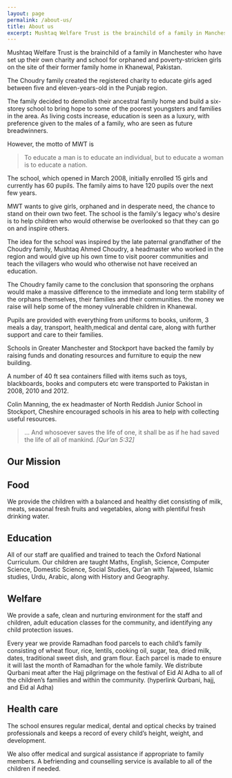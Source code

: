 ```yaml
---
layout: page
permalink: /about-us/
title: About us
excerpt: Mushtaq Welfare Trust is the brainchild of a family in Manchester who have set up their own charity and school for orphaned and poverty-stricken girls on the site of their former family home in Khanewal, Pakistan.
---
```


Mushtaq Welfare Trust is the brainchild of a family in Manchester who have set up their own charity and school for orphaned and poverty-stricken girls on the site of their former family home in Khanewal, Pakistan.

The Choudry family created the registered charity to educate girls aged between five and eleven-years-old in the Punjab region.

The family decided to demolish their ancestral family home and build a six-storey school to bring hope to some of the poorest youngsters and families in the area. As living costs increase, education is seen as a luxury, with preference given to the males of a family, who are seen as future breadwinners.

However, the motto of MWT is

> To educate a man is to educate an individual, but to educate a woman is to educate a nation.

The school, which opened in March 2008, initially enrolled 15 girls and currently has 60 pupils. The family aims to have 120 pupils over the next few years.

MWT wants to give girls, orphaned and in desperate need, the chance to stand on their own two feet. The school is the family's legacy who's desire is to help children who would otherwise be overlooked so that they can go on and inspire others.

The idea for the school was inspired by the late paternal grandfather of the Choudry family, Mushtaq Ahmed Choudry, a headmaster who worked in the region and would give up his own time to visit poorer communities and teach the villagers who would who otherwise not have received an education.

The Choudry family came to the conclusion that sponsoring the orphans would make a massive difference to the immediate and long term stability of the orphans themselves, their families and their communities. the money we raise will help some of the money vulnerable children in Khanewal.

Pupils are provided with everything from uniforms to books, uniform, 3 meals a day, transport, health,medical and dental care, along with further support and care to their families.

Schools in Greater Manchester and Stockport have backed the family by raising funds and donating resources and furniture to equip the new building.

A number of 40 ft sea containers filled with items such as toys, blackboards, books and computers etc were transported to Pakistan in 2008, 2010 and 2012.

Colin Manning, the ex headmaster of North Reddish Junior School in Stockport, Cheshire encouraged schools in his area to help with collecting useful resources.

> ... And whosoever saves the life of one, it shall be as if he had saved the life of all of mankind.
> <cite>[Qur’an 5:32]</cite>

## Our Mission

<h2 class="mwt-module-content__sub-title">Food</h2>

We provide the children with a balanced and healthy diet consisting of milk, meats, seasonal  fresh fruits  and  vegetables, along with plentiful fresh drinking water.

<h2 class="mwt-module-content__sub-title">Education</h2>
All of our staff are qualified and trained to teach the Oxford National Curriculum. Our children are taught Maths, English, Science, Computer Science, Domestic Science, Social Studies, Qur’an with Tajweed, Islamic studies, Urdu, Arabic, along with History and Geography.   

<h2 class="mwt-module-content__sub-title">Welfare</h2>
We provide a safe, clean and nurturing environment for the staff and children, adult education classes for the community, and identifying any child protection issues.

Every year we provide Ramadhan food parcels to each child’s family consisting of wheat flour, rice, lentils, cooking oil, sugar, tea, dried milk, dates, traditional sweet dish, and gram flour. Each parcel is made to ensure it will last the month of Ramadhan for the whole family.
We distribute Qurbani meat after the Hajj pilgrimage on the festival of Eid Al Adha to all of the children’s families and within the community. (hyperlink Qurbani, hajj, and Eid al Adha)  

<h2 class="mwt-module-content__sub-title">Health care</h2>
The school ensures regular medical, dental and optical checks by trained professionals and keeps a record of every child’s height, weight, and development.

We also offer medical and surgical assistance if appropriate to family members.
A befriending and counselling service is available to all of the children if needed.
